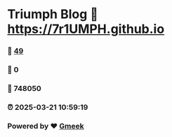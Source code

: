 # Triumph Blog :link: https://7r1UMPH.github.io 
### :page_facing_up: [49](https://7r1UMPH.github.io/tag.html) 
### :speech_balloon: 0 
### :hibiscus: 748050 
### :alarm_clock: 2025-03-21 10:59:19 
### Powered by :heart: [Gmeek](https://github.com/Meekdai/Gmeek)
